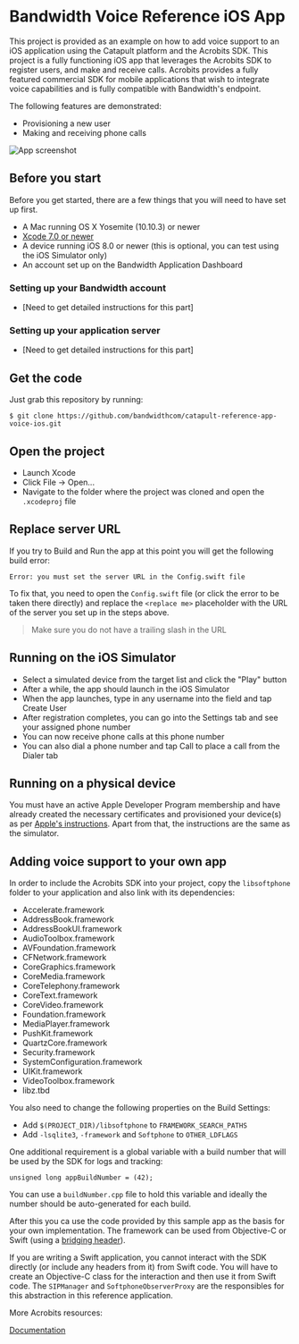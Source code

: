 # Bandwidth Voice Reference iOS App

This project is provided as an example on how to add voice support to an iOS application
using the Catapult platform and the Acrobits SDK. This project is a fully functioning iOS app that leverages the Acrobits SDK to register users, and make and receive calls. Acrobits provides a fully featured commercial SDK for mobile applications that wish to integrate voice capabilities and is fully compatible with Bandwidth's endpoint. 

The following features are demonstrated:

* Provisioning a new user
* Making and receiving phone calls

![App screenshot](https://github.com/bandwidthcom/catapult-reference-app-voice-ios/raw/master/screenshot.png)

## Before you start
Before you get started, there are a few things that you will need to have set up first.

- A Mac running OS X Yosemite (10.10.3) or newer
- [Xcode 7.0 or newer](https://itunes.apple.com/us/app/xcode/id497799835?mt=12)
- A device running iOS 8.0 or newer (this is optional, you can test using the iOS Simulator only)
- An account set up on the Bandwidth Application Dashboard

### Setting up your Bandwidth account
- [Need to get detailed instructions for this part]

### Setting up your application server
- [Need to get detailed instructions for this part]

## Get the code
Just grab this repository by running:

    $ git clone https://github.com/bandwidthcom/catapult-reference-app-voice-ios.git

## Open the project
- Launch Xcode
- Click File -> Open...
- Navigate to the folder where the project was cloned and open the `.xcodeproj` file

## Replace server URL
If you try to Build and Run the app at this point you will get the following build error:

```
Error: you must set the server URL in the Config.swift file
```

To fix that, you need to open the `Config.swift` file (or click the error to be taken there
directly) and replace the `<replace me>` placeholder with the URL of the server you set up 
in the steps above.

> Make sure you do not have a trailing slash in the URL

## Running on the iOS Simulator
- Select a simulated device from the target list and click the "Play" button
- After a while, the app should launch in the iOS Simulator
- When the app launches, type in any username into the field and tap Create User
- After registration completes, you can go into the Settings tab and see your assigned phone number
- You can now receive phone calls at this phone number
- You can also dial a phone number and tap Call to place a call from the Dialer tab

## Running on a physical device
You must have an active Apple Developer Program membership and have already created the necessary 
certificates and provisioned your device(s) as per [Apple's instructions](https://developer.apple.com/library/ios/documentation/IDEs/Conceptual/AppStoreDistributionTutorial/Introduction/Introduction.html#//apple_ref/doc/uid/TP40013839). Apart from that, the instructions are the same
as the simulator.

## Adding voice support to your own app

In order to include the Acrobits SDK into your project, copy the ```libsoftphone``` folder to your application and also link with its dependencies:

*  Accelerate.framework
*  AddressBook.framework
*  AddressBookUI.framework
*  AudioToolbox.framework
*  AVFoundation.framework
*  CFNetwork.framework
*  CoreGraphics.framework
*  CoreMedia.framework
*  CoreTelephony.framework
*  CoreText.framework
*  CoreVideo.framework
*  Foundation.framework
*  MediaPlayer.framework
*  PushKit.framework
*  QuartzCore.framework
*  Security.framework
*  SystemConfiguration.framework
*  UIKit.framework
*  VideoToolbox.framework
*  libz.tbd

You also need to change the following properties on the Build Settings:

 - Add `$(PROJECT_DIR)/libsoftphone` to `FRAMEWORK_SEARCH_PATHS`
 - Add `-lsqlite3`, `-framework` and `Softphone` to `OTHER_LDFLAGS`

One additional requirement is a global variable with a build number that will be used by the SDK for logs and tracking:

```
unsigned long appBuildNumber = (42);
```

You can use a `buildNumber.cpp` file to hold this variable and ideally the number should be auto-generated for each build.

After this you ca use the code provided by this sample app as the basis for your own implementation. The 
framework can be used from Objective-C or Swift (using a [bridging header](https://developer.apple.com/library/ios/documentation/Swift/Conceptual/BuildingCocoaApps/MixandMatch.html#//apple_ref/doc/uid/TP40014216-CH10-XID_77)).

If you are writing a Swift application, you cannot interact with the SDK directly (or include any headers from it) from Swift code. You will have to create an Objective-C class for the interaction and then use it from Swift code. The `SIPManager` and `SoftphoneObserverProxy` are the responsibles for this abstraction in this reference application.

More Acrobits resources:

[Documentation](https://doc.acrobits.net/cloudsoftphone/index.html)
